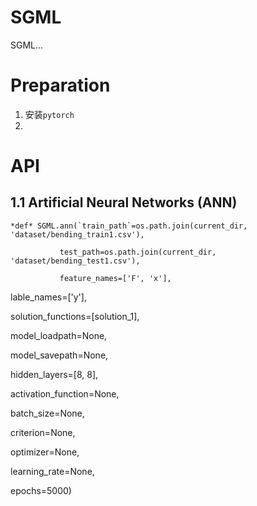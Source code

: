 # SGML

SGML...

# Preparation

1. 安装`pytorch`
2.


# API
## 1.1 Artificial Neural Networks (ANN)

    *def* SGML.ann(`train_path`=os.path.join(current_dir, 'dataset/bending_train1.csv'),

               test_path=os.path.join(current_dir, 'dataset/bending_test1.csv'),

               feature_names=['F', 'x'],

lable_names=['y'],

solution_functions=[solution_1],

model_loadpath=None,

model_savepath=None,

hidden_layers=[8, 8],

activation_function=None,

batch_size=None,

criterion=None,

optimizer=None,

learning_rate=None,

epochs=5000)







